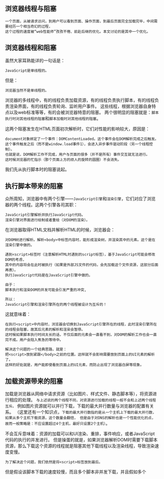 ## 浏览器线程与阻塞

```
一个页面，从被请求访问，到用户可以看到页面、操作页面，到最后页面完全加载完毕，中间需要经历一个相当奇幻的过程，
这个过程的速度被“web性能师”孜孜不倦、前赴后继的优化。本文讨论的是其中一个优化。
```

## 浏览器线程和阻塞
虽然大家耳熟能详的一句话是：
```
JavaScript是单线程的。
```
但是：
```
浏览器当然不是单线程的。
```

浏览器的多线程中，有的线程负责加载资源，有的线程负责执行脚本，有的线程负责渲染界面，有的线程负责轮询、监听用户事件。
这些线程，根据浏览器自身特点以及web标准等等，有的会被浏览器特意的阻塞。
两个很明显的阻塞就是：`脚本执行时对其他线程的阻塞`和`脚本加载时对其他线程的阻塞`。

这两个阻塞发生在HTML页面初次解析时，它们对性能的影响较大，原因是：
```
document对象绑定了一个事件：DOMContentLoaded。这个事件会在DOM解析完成之后触发。
这个事件触发之后（而不是window.load事件1），会进入异步事件驱动阶段（另一个线程控制）。
也就是说，DOM解析工作不完成，用户与页面的很多（并不是所有）事件交互就无法进行。
这时候浏览器的忙指示（那个页面上方的烦人的旋转的圆圈）不会消失。
```

我们先从执行脚本时的阻塞说起。

## 执行脚本带来的阻塞
众所周知，浏览器中有两个引擎——`JavaScript引擎`和`渲染引擎`，它们对应了浏览器的两个线程。这两个引擎各司其职：
```
JavaScript引擎解析并执行JavaScript代码。
渲染引擎对界面进行绘制或者重绘（对DOM的渲染）。
```

在浏览器取得HTML文档并解析HTML的时候，浏览器会：
```
对DOM树进行解析。解析<body>中标签内容时，能形成渲染树，并渲染其中的元素。这个是在渲染引擎中做的。

遇到<script>标签时（注意解析HTML时遇到的script标签），基于JavaScript可能会修改DOM的考虑，
其中的内容将会在此时被执行（如果是外部JS文件的代码，会先加载这个文件资源，这部分后面再表）。
执行JavaScript代码是在JavaScript引擎中做的。

由于：
脚本执行和渲染DOM的并发可能会引发严重的冲突,

所以：
JavaScript引擎和渲染引擎所在的两个线程被设计为互斥的！
```

这就意味着：
```
在执行<script>中内容时，浏览器会切换到JavaScript引擎所在的线程，此时渲染引擎所在的线程会阻塞，故其后元素的解析和渲染会暂停。
这时候如果脚本执行时间太长的话，不仅后面的元素会一直看不到，对DOM的解析工作也会一直完不成。用户会陷入焦急的等待中。

解决这个问题的一个经典思路，就是：
把<script>放到紧跟</body>之前的位置。这样就不会影响需要放到页面上的UI元素的解析了。
这样的好处就是，用户能即使看到页面上的UI元素，而防止出现了浏览器白屏等现象。
```

## 加载资源带来的阻塞
加载是浏览器从网络中请求资源（比如图片、样式文件、静态脚本等），将资源进行相应的处理。
`与上述说的两个线程不同，对资源进行加载的线程一般不会和上述两个线程互斥。`
例如图片资源就可以并行下载，下载的最大并行数量与浏览器的配置有关系。
（这里还有一个知识点，`下载的最大并行数指的是从一个主机上下载的最大并行数，如果从多个主机下载资源，这个数量会翻倍，
但是由于对DNS的解析也是一个性能优化的点，故而一般策略是：不应设置超过4个主机，最好只设置2个主机）`。

不会互斥意味着：资源的加载可以和UI渲染、重排，事件响应，或者JavaScript代码的执行的并发进行。
但是操蛋的就是，如果浏览器解析DOM时需要下载脚本资源，那么下载这个资源的线程就是阻塞其他下载线程以及渲染线程，导致渲染速度变慢。

`为了解决这个问题，我们依然是将<script>标签放到最后。`

但是假设该脚本下载的速度较慢，而且多个脚本非并发下载，并且假如多个<script>内脚本执行时间较长的话，DOM解析工作还是会一直完不成。
故而我们需要无阻塞加载脚本的技术。

## 无阻塞加载脚本之一——defer
将问题暴露出来之后，我们可以根据其阻塞的原因反向想出解决思路。
我们能否将脚本资源文件像图片一样并发的加载而不是让渲染线程挂起等待？道理上是可以的。

```
之所以要让它阻塞等待，是因为担心JavaScript脚本会修改DOM。所以如果我们对其比较放心的话，是不必让渲染线程等待的。
这就是原生的defer思路：

为<script>标签配置一个defer属性（这是个bool属性，配置之后表示为true），
这表明我们知道脚本内没有类似document.write的方法，此时标签内的脚本就会并行的加载，
并且在DOM解析完毕之后（即document.readyState变为inactive之后和上述的DOMContentLoaded事件触发之前），将脚本执行。
注意：不同脚本的执行顺序，是按照不同脚本相应的<script>在HTML中出现的顺序决定的。

<script src='..' defer></script>
但是defer在不同浏览器中的支持程度不同。我们目前还不能特别依赖它。

defer的另一个缺点是，下载的脚本，其执行顺序和<script>标签在HTML中出现的顺序是一致的（同步的），
并且执行脚本时也会阻塞其他线程（这个无法优化）。

另一个更加没有得到支持的属性是async，它跟defer类似，但是它是异步的。比同步的defer更快一步。
我们在这里不讨论async为什么不能被支持的问题，但是我们接下来的技术跟async的步骤是相似的。
```

## 无阻塞加载脚本之二——动态脚本元素
```
所谓的动态脚本元素，就是说<script>标签不是写死在HTML中的，而是由现有的脚本生成的。
为什么可以做到这样呢？因为<script>标签也是DOM元素的一种，而JavaScript是可以通过DOM API操作DOM的。
不同于静态脚本元素的解析，动态脚本元素在下载的时候是不会阻塞渲染线程的，也就是实现了并行下载。

<script>
        var node = document.createElement('script');
        node.src = '...';
        document.head.appendChild(node);
 </script>
这个标签可以放到</body>之前。
```

document.head.appendChild代码之后，由于没有触发渲染树的重绘，切换回的渲染线程会将剩下的DOM解析并渲染完毕。
同时新插入的<script>中的资源也会并发的下载。

那么脚本在什么时候执行呢？
```
答案是<script>中的资源下载完之后会马上执行。但是由于此时DOM已经解析完毕，并且进入异步事件阶段，
所以即使切换到JavaScript引擎所在的线程上执行脚本，用户也不会感觉明显的UI阻塞。
由于资源的大小不同，所以这些脚本的执行将会是异步的。
```

```
由于脚本的异步执行，那么如何解决脚本之间前后依赖的问题呢？我们自然就会想到回调函数。
在脚本加载执行完毕后，会触发该<script>元素的onload事件，我们可以将回调放到这个事件中处理。
```

## 无阻塞加载脚本之三——XMLHttpRequest

这种方法的局限很明显：无法跨域。
```
但是如果是非跨域的脚本，我们可以使用XMLHttpRequest请求，将脚本放到responseText中，并且将其放到生成的<script>中.

xhr.onreadystatechange = function(){
    if (xhr.readyState == 4){
        var node = document.createElement('script');
        node.text = xhr.responseText;
        document.head.appendChild(node);
    }
}
这种方法同样可以异步的加载并执行脚本。
```